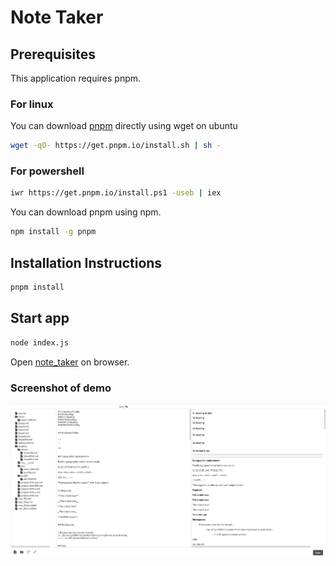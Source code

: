 # Note Taker

## Prerequisites

This application requires pnpm.

### For linux

You can download [pnpm](https://pnpm.io/) directly using wget on ubuntu

```bash
wget -qO- https://get.pnpm.io/install.sh | sh -
```

### For powershell

```bash
iwr https://get.pnpm.io/install.ps1 -useb | iex
```

You can download pnpm using npm.

```bash
npm install -g pnpm
```

## Installation Instructions

```bash
pnpm install
```

## Start app

```bash
node index.js
```

Open [note_taker](http://localhost:5000) on browser.

### Screenshot of demo

![Alt text](/assets/Screenshot_2.png "Optional title")
